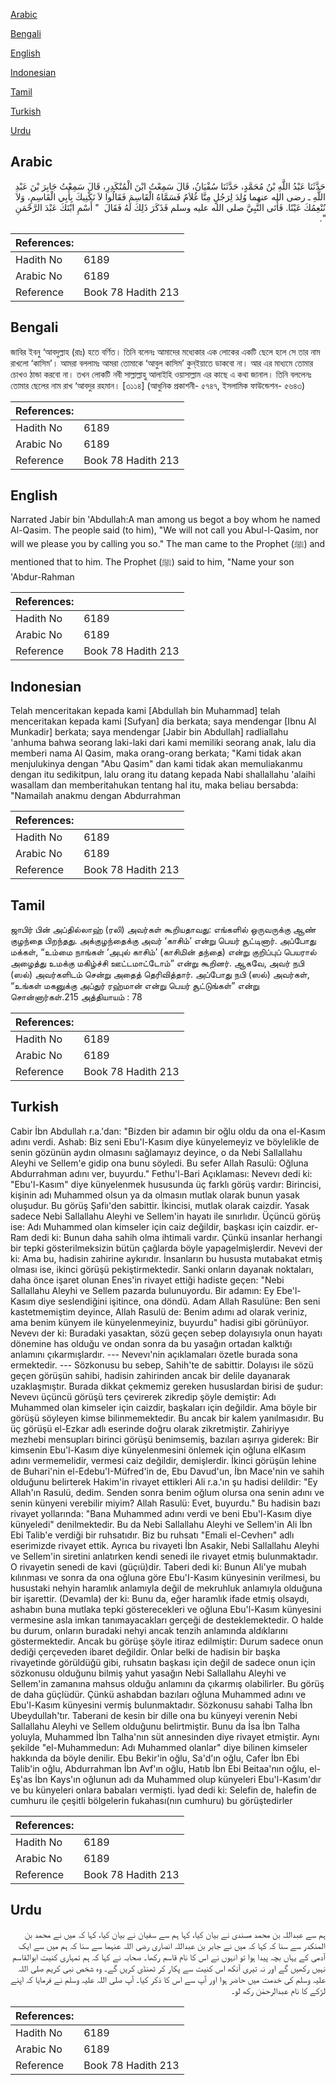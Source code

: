 [Arabic](#arabic)

[Bengali](#bengali)

[English](#english)

[Indonesian](#indonesian)

[Tamil](#tamil)

[Turkish](#turkish)

[Urdu](#urdu)

## Arabic


<div dir="rtl" lang="ar" style={{fontSize:'larger',backgroundColor:'#f8f9fa',padding:20}}>
حَدَّثَنَا عَبْدُ اللَّهِ بْنُ مُحَمَّدٍ، حَدَّثَنَا سُفْيَانُ، قَالَ سَمِعْتُ ابْنَ الْمُنْكَدِرِ، قَالَ سَمِعْتُ جَابِرَ بْنَ عَبْدِ اللَّهِ ـ رضى الله عنهما وُلِدَ لِرَجُلٍ مِنَّا غُلاَمٌ فَسَمَّاهُ الْقَاسِمَ فَقَالُوا لاَ نَكْنِيكَ بِأَبِي الْقَاسِمِ، وَلاَ نُنْعِمُكَ عَيْنًا‏.‏ فَأَتَى النَّبِيَّ صلى الله عليه وسلم فَذَكَرَ ذَلِكَ لَهُ فَقَالَ ‏ "‏ أَسْمِ ابْنَكَ عَبْدَ الرَّحْمَنِ ‏"‏‏.‏
</div>
<div style={{backgroundColor:'#f8f9fa',padding:20, marginBottom: 10}}><table> <thead> <tr> <th>References:</th> <th></th> </tr> </thead> <tbody><tr><td>Hadith No</td><td>6189</td></tr><tr><td>Arabic No</td><td>6189</td></tr><tr><td>Reference</td><td>Book 78 Hadith 213</td></tr></tbody></table></div>

## Bengali


<div dir="ltr" lang="bn" style={{fontSize:'larger',backgroundColor:'#f8f9fa',padding:20}}>
জাবির ইবনু ‘আবদুল্লাহ (রাঃ) হতে বর্ণিত। তিনি বলেনঃ আমাদের মধ্যেকার এক লোকের একটি ছেলে হলে সে তার নাম রাখলো ‘কাসিম’। আমরা বললামঃ আমরা তোমাকে ‘আবুল কাসিম’ কুন্ইয়াতে ডাকবো না। আর এর মাধ্যমে তোমার চোখও ঠান্ডা করবো না। তখন লোকটি নবী সাল্লাল্লাহু আলাইহি ওয়াসাল্লাম এর কাছে এ কথা জানাল। তিনি বললেনঃ তোমার ছেলের নাম রাখ ‘আবদুর রহমান। [৩১১৪] (আধুনিক প্রকাশনী- ৫৭৪৭, ইসলামিক ফাউন্ডেশন- ৫৬৪৩)
</div>
<div style={{backgroundColor:'#f8f9fa',padding:20, marginBottom: 10}}><table> <thead> <tr> <th>References:</th> <th></th> </tr> </thead> <tbody><tr><td>Hadith No</td><td>6189</td></tr><tr><td>Arabic No</td><td>6189</td></tr><tr><td>Reference</td><td>Book 78 Hadith 213</td></tr></tbody></table></div>

## English


<div dir="ltr" lang="en" style={{fontSize:'larger',backgroundColor:'#f8f9fa',padding:20}}>
Narrated Jabir bin 'Abdullah:A man among us begot a boy whom he named Al-Qasim. The people said (to him), "We will not call you Abul-l-Qasim, nor will we please you by calling you so." The man came to the Prophet (ﷺ) and mentioned that to him. The Prophet (ﷺ) said to him, "Name your son 'Abdur-Rahman
</div>
<div style={{backgroundColor:'#f8f9fa',padding:20, marginBottom: 10}}><table> <thead> <tr> <th>References:</th> <th></th> </tr> </thead> <tbody><tr><td>Hadith No</td><td>6189</td></tr><tr><td>Arabic No</td><td>6189</td></tr><tr><td>Reference</td><td>Book 78 Hadith 213</td></tr></tbody></table></div>

## Indonesian


<div dir="ltr" lang="id" style={{fontSize:'larger',backgroundColor:'#f8f9fa',padding:20}}>
Telah menceritakan kepada kami [Abdullah bin Muhammad] telah menceritakan kepada kami [Sufyan] dia berkata; saya mendengar [Ibnu Al Munkadir] berkata; saya mendengar [Jabir bin Abdullah] radliallahu 'anhuma bahwa seorang laki-laki dari kami memiliki seorang anak, lalu dia memberi nama Al Qasim, maka orang-orang berkata; "Kami tidak akan menjulukinya dengan "Abu Qasim" dan kami tidak akan memuliakanmu dengan itu sedikitpun, lalu orang itu datang kepada Nabi shallallahu 'alaihi wasallam dan memberitahukan tentang hal itu, maka beliau bersabda: "Namailah anakmu dengan Abdurrahman
</div>
<div style={{backgroundColor:'#f8f9fa',padding:20, marginBottom: 10}}><table> <thead> <tr> <th>References:</th> <th></th> </tr> </thead> <tbody><tr><td>Hadith No</td><td>6189</td></tr><tr><td>Arabic No</td><td>6189</td></tr><tr><td>Reference</td><td>Book 78 Hadith 213</td></tr></tbody></table></div>

## Tamil


<div dir="ltr" lang="ta" style={{fontSize:'larger',backgroundColor:'#f8f9fa',padding:20}}>
ஜாபிர் பின் அப்தில்லாஹ் (ரலி) அவர்கள் கூறியதாவது: எங்களில் ஒருவருக்கு ஆண் குழந்தை பிறந்தது. அக்குழந்தைக்கு அவர் ‘காசிம்’ என்று பெயர் சூட்டினார். அப்போது மக்கள், “உம்மை நாங்கள் ‘அபுல் காசிம்’ (காசிமின் தந்தை) என்று குறிப்புப் பெயரால் அழைத்து உமக்கு மகிழ்ச்சி ஊட்டமாட்டோம்” என்று கூறினர். ஆகவே, அவர் நபி (ஸல்) அவர்களிடம் சென்று அதைத் தெரிவித்தார். அப்போது நபி (ஸல்) அவர்கள், “உங்கள் மகனுக்கு அப்துர் ரஹ்மான் என்று பெயர் சூட்டுங்கள்” என்று சொன்னார்கள்.215 அத்தியாயம் : 78
</div>
<div style={{backgroundColor:'#f8f9fa',padding:20, marginBottom: 10}}><table> <thead> <tr> <th>References:</th> <th></th> </tr> </thead> <tbody><tr><td>Hadith No</td><td>6189</td></tr><tr><td>Arabic No</td><td>6189</td></tr><tr><td>Reference</td><td>Book 78 Hadith 213</td></tr></tbody></table></div>

## Turkish


<div dir="ltr" lang="tr" style={{fontSize:'larger',backgroundColor:'#f8f9fa',padding:20}}>
Cabir İbn Abdullah r.a.'dan: "Bizden bir adamın bir oğlu oldu da ona el-Kasım adını verdi. Ashab: Biz seni Ebu'l-Kasım diye künyelemeyiz ve böylelikle de senin gözünün aydın olmasını sağlamayız deyince, o da Nebi Sallallahu Aleyhi ve Sellem'e gidip ona bunu söyledi. Bu sefer Allah Rasulü: Oğluna Abdurrahman adını ver, buyurdu." Fethu'l-Bari Açıklaması: Nevevı dedi ki: "Ebu'l-Kasım" diye künyelenmek hususunda üç farklı görüş vardır: Birincisi, kişinin adı Muhammed olsun ya da olmasın mutlak olarak bunun yasak oluşudur. Bu görüş Şafiı'den sabittir. İkincisi, mutlak olarak caizdir. Yasak sadece Nebi Sallallahu Aleyhi ve Sellem'in hayatı ile sınırlıdır. Üçüncü görüş ise: Adı Muhammed olan kimseler için caiz değildir, başkası için caizdir. er-Ram dedi ki: Bunun daha sahih olma ihtimali vardır. Çünkü insanlar herhangi bir tepki gösterilmeksizin bütün çağlarda böyle yapagelmişlerdir. Nevevi der ki: Ama bu, hadisin zahirine aykırıdır. İnsanların bu hususta mutabakat etmiş olması ise, ikinci görüşü pekiştirmektedir. Sanki onların dayanak noktaları, daha önce işaret olunan Enes'in rivayet ettiği hadiste geçen: "Nebi Sallallahu Aleyhi ve Sellem pazarda bulunuyordu. Bir adamın: Ey Ebe'l-Kasım diye seslendiğini işitince, ona döndü. Adam Allah Rasulüne: Ben seni kastetmemiştim deyince, Allah Rasulü de: Benim adımı ad olarak veriniz, ama benim künyem ile künyelenmeyiniz, buyurdu" hadisi gibi görünüyor. Nevevı der ki: Buradaki yasaktan, sözü geçen sebep dolayısıyla onun hayatı dönemine has olduğu ve ondan sonra da bu yasağın ortadan kalktığı anlamını çıkarmışlardır. --- Nevevı'nin açıklamaları özetle burada sona ermektedir. --- Sözkonusu bu sebep, Sahih'te de sabittir. Dolayısı ile sözü geçen görüşün sahibi, hadisin zahirinden ancak bir delile dayanarak uzaklaşmıştır. Burada dikkat çekmemiz gereken hususlardan birisi de şudur: Nevevı üçüncü görüşü ters çevirerek zikredip şöyle demiştir: Adı Muhammed olan kimseler için caizdir, başkaları için değildir. Ama böyle bir görüşü söyleyen kimse bilinmemektedir. Bu ancak bir kalem yanılmasıdır. Bu üç görüşü el-Ezkar adlı eserinde doğru olarak zikretmiştir. Zahiriyye mezhebi mensupları birinci görüşü benimsemiş, bazıları aşırıya giderek: Bir kimsenin Ebu'l-Kasım diye künyelenmesini önlemek için oğluna elKasım adını vermemelidir, vermesi caiz değildir, demişlerdir. İkinci görüşün lehine de Buhari'nin el-Edebu'I-Müfred'in de, Ebu Davud'un, İbn Mace'nin ve sahih olduğunu belirterek Hakim'in rivayet ettikleri Ali r.a.'ın şu hadisi delildir: "Ey Allah'ın Rasulü, dedim. Senden sonra benim oğlum olursa ona senin adını ve senin künyeni verebilir miyim? Allah Rasulü: Evet, buyurdu." Bu hadisin bazı rivayet yollarında: "Bana Muhammed adını verdi ve beni Ebu'l-Kasım diye künyeledi" denilmektedir. Bu da Nebi Sallallahu Aleyhi ve Sellem'in Ali İbn Ebi Talib'e verdiği bir ruhsatıdır. Biz bu ruhsatı "Emali el-Cevherı" adlı eserimizde rivayet ettik. Ayrıca bu rivayeti İbn Asakir, Nebi Sallallahu Aleyhi ve Sellem'in siretini anlatırken kendi senedi ile rivayet etmiş bulunmaktadır. O rivayetin senedi de kavi (güçıü)dir. Taberi dedi ki: Bunun Ali'ye mubah kılınması ve sonra da ona oğluna göre Ebu'I-Kasım künyesinin verilmesi, bu husustaki nehyin haramlık anlamıyla değil de mekruhluk anlamıyla olduğuna bir işarettir. (Devamla) der ki: Bunu da, eğer haramlık ifade etmiş olsaydı, ashabın buna mutlaka tepki gösterecekleri ve oğluna Ebu'l-Kasım künyesini vermesine asla imkan tanımayacakları gerçeği de desteklemektedir. O halde bu durum, onların buradaki nehyi ancak tenzih anlamında aldıklarını göstermektedir. Ancak bu görüşe şöyle itiraz edilmiştir: Durum sadece onun dediği çerçeveden ibaret değildir. Onlar belki de hadisin bir başka rivayetinde görüldüğü gibi, ruhsatın başkası için değil de sadece onun için sözkonusu olduğunu bilmiş yahut yasağın Nebi Sallallahu Aleyhi ve Sellem'in zamanına mahsus olduğu anlamını da çıkarmış olabilirler. Bu görüş de daha güçlüdür. Çünkü ashabdan bazıları oğluna Muhammed adını ve Ebu'l-Kasım künyesini vermiş bulunmaktadır. Sözkonusu sahabi Talha İbn Ubeydullah'tır. Taberani de kesin bir dille ona bu künyeyi verenin Nebi Sallallahu Aleyhi ve Sellem olduğunu belirtmiştir. Bunu da İsa İbn Talha yoluyla, Muhammed İbn Talha'nın süt annesinden diye rivayet etmiştir. Aynı şekilde "el-Muhammedun: Adı Muhammed olanlar" diye bilinen kimseler hakkında da böyle denilir. Ebu Bekir'in oğlu, Sa'd'ın oğlu, Cafer İbn Ebi Talib'in oğlu, Abdurrahman İbn Avf'ın oğlu, Hatıb İbn Ebi Beitaa'nın oğlu, el-Eş'as İbn Kays'ın oğlunun adı da Muhammed olup künyeleri Ebu'l-Kasım'dır ve bu künyeleri onlara babaları vermişti. İyad dedi ki: Selefin de, halefin de cumhuru ile çeşitli bölgelerin fukahası(nın cumhuru) bu görüştedirler
</div>
<div style={{backgroundColor:'#f8f9fa',padding:20, marginBottom: 10}}><table> <thead> <tr> <th>References:</th> <th></th> </tr> </thead> <tbody><tr><td>Hadith No</td><td>6189</td></tr><tr><td>Arabic No</td><td>6189</td></tr><tr><td>Reference</td><td>Book 78 Hadith 213</td></tr></tbody></table></div>

## Urdu


<div dir="rtl" lang="ur" style={{fontSize:'larger',backgroundColor:'#f8f9fa',padding:20}}>
ہم سے عبداللہ بن محمد مسندی نے بیان کیا، کہا ہم سے سفیان نے بیان کیا، کہا کہ میں نے محمد بن المنکدر سے سنا کہ کہا کہ میں نے جابر بن عبداللہ انصاری رضی اللہ عنہما سے سنا کہ ہم میں سے ایک آدمی کے یہاں بچہ پیدا ہوا تو انہوں نے اس کا نام قاسم رکھا۔ صحابہ نے کہا کہ ہم تمہاری کنیت ابوالقاسم نہیں رکھیں گے اور نہ تیری آنکھ اس کنیت سے پکار کر ٹھنڈی کریں گے۔ وہ شخص نبی کریم صلی اللہ علیہ وسلم کی خدمت میں حاضر ہوا اور آپ سے اس کا ذکر کیا۔ آپ صلی اللہ علیہ وسلم نے فرمایا کہ اپنے لڑکے کا نام عبدالرحمٰن رکھ لو۔
</div>
<div style={{backgroundColor:'#f8f9fa',padding:20, marginBottom: 10}}><table> <thead> <tr> <th>References:</th> <th></th> </tr> </thead> <tbody><tr><td>Hadith No</td><td>6189</td></tr><tr><td>Arabic No</td><td>6189</td></tr><tr><td>Reference</td><td>Book 78 Hadith 213</td></tr></tbody></table></div>